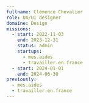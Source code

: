 ```yaml
---
fullname: Clémence Chevalier
role: UX/UI designer
domaine: Design
missions:
  - start: 2022-11-03
    end: 2023-12-31
    status: admin
    startups:
      - mes.aides
      - travailler.en.france
  - start: 2024-01-01
    end: 2024-06-30
previously:
  - mes.aides
  - travailler.en.france
---
```

